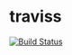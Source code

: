 # traviss
[![Build Status](https://travis-ci.org/571998023/traviss.svg?branch=master)](https://travis-ci.org/571998023/traviss)
